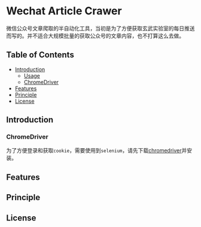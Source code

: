 # Wechat Article Crawer

微信公众号文章爬取的半自动化工具，当初是为了方便获取玄武实验室的每日推送而写的。并不适合大规模批量的获取公众号的文章内容，也不打算这么去做。

## Table of Contents
- [Introduction](#introduction)
   - [Usage](#usage) 
   - [ChromeDriver](#chromedriver) 
- [Features](#features)
- [Principle](#Principle)
- [License](#license)

## Introduction

### ChromeDriver

为了方便登录和获取`cookie`，需要使用到`selenium`，请先下载[chromedriver](https://sites.google.com/a/chromium.org/chromedriver/)并安装。

## Features

## Principle

## License

